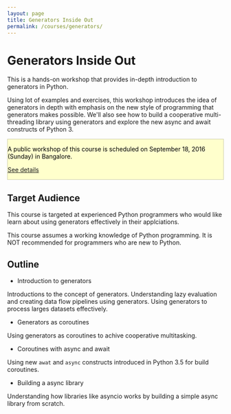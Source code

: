 ```yaml
---
layout: page
title: Generators Inside Out
permalink: /courses/generators/
---
```


# Generators Inside Out

This is a hands-on workshop that provides in-depth introduction to generators in Python.

Using lot of examples and exercises, this workshop introduces the idea of generators in depth with emphasis on the new style of programming that generators makes possible. We'll also see how to build a cooperative multi-threading library using generators and explore the new async and await constructs of Python 3.

<div class="alert alert-info" style="background: #ffc; color: black; border: 1px solid #cca;">
<p>A public workshop of this course is scheduled on September 18, 2016 (Sunday) in Bangalore.</p>

<p><a class="btn btn-primary" href="/workshops/2016/generators-inside-out/">See details</a></p>
</div>

## Target Audience

This course is targeted at experienced Python programmers who would like learn about using generators effectively in their applciations.

This course assumes a working knowledge of Python programming. It is NOT recommended for programmers who are new to Python.

## Outline

* Introduction to generators

Introductions to the concept of generators. Understanding lazy evaluation and creating data flow pipelines using generators. Using generators to process larges datasets effectively.

* Generators as coroutines

Using generators as coroutines to achive cooperative multitasking.

* Coroutines with async and await

Using new `awat` and `async` constructs introduced in Python 3.5 for build coroutines.

* Building a async library

Understanding how libraries like asyncio works by building a simple async library from scratch.
